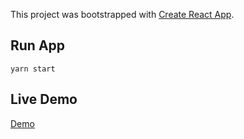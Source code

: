 This project was bootstrapped with [Create React App](https://github.com/facebook/create-react-app).

## Run App
`yarn start`

## Live Demo

[Demo](http://timmilesdw.github.io/react-redux-todo)